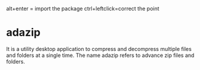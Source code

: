 alt+enter = import the package
ctrl+leftclick=correct the point
# adazip

It is a utility desktop application to compress and decompress multiple files and folders at a single time.
The name adazip refers to advance zip files and folders.

